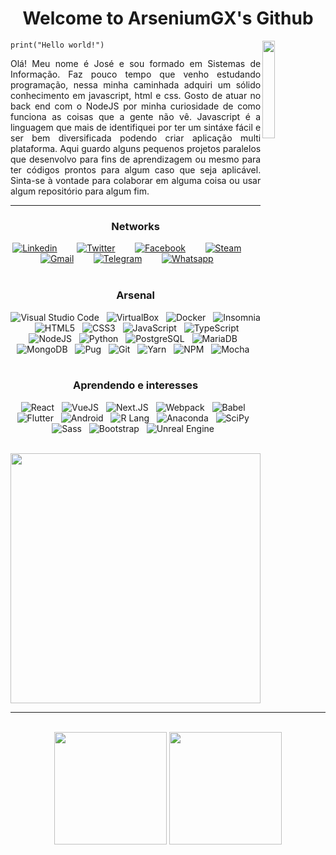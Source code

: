 <!--a href="#"><p align="center"><img width="48px" src="https://avatars.githubusercontent.com/u/9919?v=4" alt="Github" /></p></a-->
<h1 align="center">Welcome to ArseniumGX's Github </h1>
<img align="right" width="20%" src="https://media.giphy.com/media/CEHtFH3rJ6xdhBUKIT/giphy.gif"/>

<code>print("Hello world!")</code>

<p align="justify">
   Olá!
   Meu nome é José e sou formado em Sistemas de Informação. Faz pouco tempo que venho estudando programação, nessa minha caminhada adquiri um sólido conhecimento em javascript, html e css. Gosto de atuar no back end com o NodeJS por minha curiosidade de como funciona as coisas que a gente não vê. Javascript é a linguagem que mais de identifiquei por ter um sintáxe fácil e ser bem diversificada podendo criar aplicação multi plataforma. Aqui guardo alguns pequenos projetos paralelos que desenvolvo para fins de aprendizagem ou mesmo para ter códigos prontos para algum caso que seja aplicável. Sinta-se à vontade para colaborar em alguma coisa ou usar algum repositório para algum fim.
</p>

---

<h3 align="center">Networks</h3>

<div align="center">
   <a href="https://www.linkedin.com/in/arseniumgx" target="blank"><img src="https://img.shields.io/badge/Linkedin-0A66C2?style=social&logo=linkedin&logoColor=0A66C2" alt="Linkedin" /></a> &nbsp;&nbsp;&nbsp;&nbsp;&nbsp;&nbsp;
   <a href="https://twitter.com/arseniumgx" target="blank"><img src="https://img.shields.io/badge/Twitter-1DA1F2?style=social&logo=twitter&logoColor=1DA1F2" alt="Twitter" /></a> &nbsp;&nbsp;&nbsp;&nbsp;&nbsp;&nbsp;
   <a href="https://www.facebook.com/arseniumgx" target="blank"><img src="https://img.shields.io/badge/Facebook-1877F2?style=social&logo=facebook&logoColor=1877F2" alt="Facebook" /></a> &nbsp;&nbsp;&nbsp;&nbsp;&nbsp;&nbsp;
   <a href="https://steamcommunity.com/profiles/76561198144096375/" target="blank"><img src="https://img.shields.io/badge/Steam-000000?style=social&logo=steam&logoColor=000000" alt="Steam" /></a> &nbsp;&nbsp;&nbsp;&nbsp;&nbsp;&nbsp;
   <a href="mailto:8glibibag@relay.firefox.com" target="blank"><img src="https://img.shields.io/badge/Gmail-EA4335?style=social&logo=gmail&logoColor=EA4335" alt="Gmail" /></a> &nbsp;&nbsp;&nbsp;&nbsp;&nbsp;&nbsp;
   <a href="http://t.me/ArseniumGX" target="blank"><img src="https://img.shields.io/badge/Telegram-26A5E4?style=social&logo=telegram&logoColor=26A5E4" alt="Telegram" /></a> &nbsp;&nbsp;&nbsp;&nbsp;&nbsp;&nbsp;
   <a href="https://wa.me/message/6PYCIZE4G3ABC1" target="blank"><img src="https://img.shields.io/badge/Whatsapp-25D366?style=social&logo=whatsapp&logoColor=25D366" alt="Whatsapp" /></a> &nbsp;&nbsp;&nbsp;&nbsp;&nbsp;&nbsp;
</div>

<br>

<h3 align="center">Arsenal</h3>

<div align="center">
   <img src="https://img.shields.io/badge/VS_Code-007ACC?style=flat&logo=visual-studio-code&logoColor=white" alt="Visual Studio Code">&nbsp;&nbsp;
   <img src="https://img.shields.io/badge/virtualbox-183A61?style=flat&logo=virtualbox&logoColor=FFFFFF" alt="VirtualBox">&nbsp;&nbsp;
   <img src="https://img.shields.io/badge/Docker-2496ED?style=flat&logo=docker&logoColor=FFFFFF" alt="Docker">&nbsp;&nbsp;
   <img src="https://img.shields.io/badge/insomnia-5849BE?style=flat&logo=insomnia&logoColor=FFFFFF" alt="Insomnia" />&nbsp;&nbsp;
   <img src="https://img.shields.io/badge/HTML5-E34F26?style=flat&logo=html5&logoColor=FFFFFF" alt="HTML5">&nbsp;&nbsp;
   <img src="https://img.shields.io/badge/CSS3-1572B6?style=flat&logo=css3&logoColor=FFFFFF" alt="CSS3">&nbsp;&nbsp;
   <img src="https://img.shields.io/badge/JavaScript-F7DF1E?style=flat&logo=javascript&logoColor=000000" alt="JavaScript">&nbsp;&nbsp;
   <img src="https://img.shields.io/badge/TypeScript-3178C6?style=flat&logo=typescript&logoColor=FFFFFF" alt="TypeScript">&nbsp;&nbsp;
   <img src="https://img.shields.io/badge/NodeJS-339933?style=flat&logo=nodedotjs&logoColor=FFFFFF"  alt="NodeJS">&nbsp;&nbsp;
   <img src="https://img.shields.io/badge/Python-3776AB?style=flat&logo=python&logoColor=FFFFFF" alt="Python">&nbsp;&nbsp;
   <img src="https://img.shields.io/badge/Postgresql-4169E1?style=flat&logo=postgresql&logoColor=FFFFFF" alt="PostgreSQL">&nbsp;&nbsp;
   <img src="https://img.shields.io/badge/mariadb-003545?style=flat&logo=mariadb&logoColor=FFFFFF" alt="MariaDB">&nbsp;&nbsp;
   <img src="https://img.shields.io/badge/mongodb-47A248?style=flat&logo=mongodb&logoColor=FFFFFF" alt="MongoDB">&nbsp;&nbsp;
   <img src="https://img.shields.io/badge/Pugs-A86454?style=flat&logo=pug&logoColor=FFFFFF" alt="Pug">&nbsp;&nbsp;
   <img src="https://img.shields.io/badge/git-F05032?style=flat&logo=git&logoColor=FFFFFF" alt="Git">&nbsp;&nbsp;
   <img src="https://img.shields.io/badge/yarn-2C8EBB?style=flat&logo=yarn&logoColor=FFFFFF" alt="Yarn">&nbsp;&nbsp;
   <img src="https://img.shields.io/badge/npm-CB3837?style=flat&logo=npm&logoColor=FFFFFF" alt="NPM">&nbsp;&nbsp;
   <img src="https://img.shields.io/badge/mocha-8D6748?style=flat&logo=mocha&logoColor=FFFFFF" alt="Mocha">&nbsp;&nbsp;
</div>

<br>

<h3 align="center">Aprendendo e interesses</h3>

<div align="center">
   <img src="https://img.shields.io/badge/React-61DAFB?style=flat&logo=react&logoColor=000000" alt="React">&nbsp;&nbsp;
   <img src="https://img.shields.io/badge/Vuejs-4FC08D?style=flat&logo=vuedotjs&logoColor=FFFFFF" alt="VueJS">&nbsp;&nbsp;
   <img src="https://img.shields.io/badge/nextjs-000000?style=flat&logo=nextdotjs&logoColor=FFFFFF" alt="Next.JS">&nbsp;&nbsp;
   <img src="https://img.shields.io/badge/webpack-8DD6F9?style=flat&logo=webpack&logoColor=000000" alt="Webpack">&nbsp;&nbsp;
   <img src="https://img.shields.io/badge/babel-F9DC3E?style=flat&logo=babel&logoColor=000000" alt="Babel">&nbsp;&nbsp;
   <img src="https://img.shields.io/badge/flutter-02569B?style=flat&logo=flutter&logoColor=FFFFFF" alt="Flutter">&nbsp;&nbsp;
   <img src="https://img.shields.io/badge/android-3DDC84?style=flat&logo=android&logoColor=FFFFFF" alt="Android">&nbsp;&nbsp;
   <img src="https://img.shields.io/badge/r-276DC3?style=flat&logo=r&logoColor=FFFFFF" alt="R Lang">&nbsp;&nbsp;
   <img src="https://img.shields.io/badge/anaconda-44A833?style=flat&logo=anaconda&logoColor=FFFFFF" alt="Anaconda">&nbsp;&nbsp;
   <img src="https://img.shields.io/badge/scipy-8CAAE6?style=flat&logo=scipy&logoColor=FFFFFF" alt="SciPy">&nbsp;&nbsp;
   <img src="https://img.shields.io/badge/sass-CC6699?style=flat&logo=sass&logoColor=FFFFFF" alt="Sass">&nbsp;&nbsp;
   <img src="https://img.shields.io/badge/bootstrap-7952B3?style=flat&logo=bootstrap&logoColor=FFFFFF" alt="Bootstrap">&nbsp;&nbsp;
   <img src="https://img.shields.io/badge/unreal_engine-313131?style=flat&logo=unreal-engine&logoColor=FFFFFF" alt="Unreal Engine">&nbsp;&nbsp;
</div>

<br>
<!--
Testes
-->


<p align="center">
   <img width="400px" src="https://media.giphy.com/media/Ah3zHH7hvsSB2/giphy.gif">
</p>

---


<br>


<div align="center">
   <img height=180px align="center" src="https://github-readme-stats.vercel.app/api?username=arseniumgx&show_icons=true&theme=monokai&custom_title=ArseniumGX's+Github+stats&include_all_commits=true&count_private=true">
   <img height=180px align="center" src="https://github-readme-stats.vercel.app/api/top-langs/?username=arseniumgx&layout=compact&theme=monokai&langs_count=8">
</div>

<br>


<!---  **************************************************************************************************************************************************  --->
